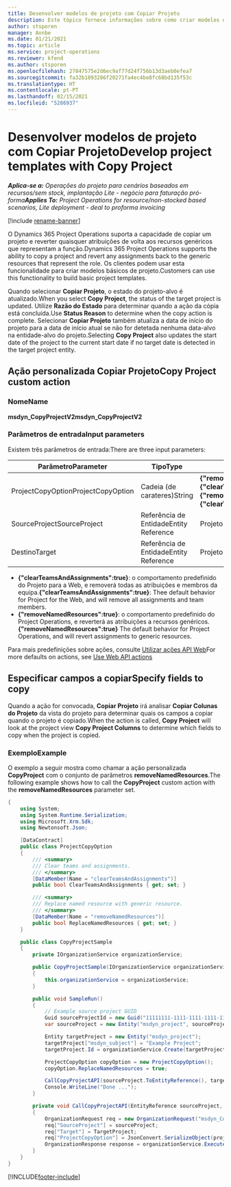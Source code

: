 ```yaml
---
title: Desenvolver modelos de projeto com Copiar Projeto
description: Este tópico fornece informações sobre como criar modelos de projeto usando a ação personalizada de Copiar Projeto.
author: stsporen
manager: Annbe
ms.date: 01/21/2021
ms.topic: article
ms.service: project-operations
ms.reviewer: kfend
ms.author: stsporen
ms.openlocfilehash: 27847575e2d6ec9af77d24f756b13d3aeb0efea7
ms.sourcegitcommit: fa32b1893286f20271fa4ec4be8fc68bd135f53c
ms.translationtype: HT
ms.contentlocale: pt-PT
ms.lasthandoff: 02/15/2021
ms.locfileid: "5286937"
---
```

# <a name="develop-project-templates-with-copy-project"></a><span data-ttu-id="e1a35-103">Desenvolver modelos de projeto com Copiar Projeto</span><span class="sxs-lookup"><span data-stu-id="e1a35-103">Develop project templates with Copy Project</span></span>

<span data-ttu-id="e1a35-104">_**Aplica-se a:** Operações do projeto para cenários baseados em recursos/sem stock, implantação Lite - negócio para faturação pró-forma_</span><span class="sxs-lookup"><span data-stu-id="e1a35-104">_**Applies To:** Project Operations for resource/non-stocked based scenarios, Lite deployment - deal to proforma invoicing_</span></span>

[!include [rename-banner](~/includes/cc-data-platform-banner.md)]

<span data-ttu-id="e1a35-105">O Dynamics 365 Project Operations suporta a capacidade de copiar um projeto e reverter quaisquer atribuições de volta aos recursos genéricos que representam a função.</span><span class="sxs-lookup"><span data-stu-id="e1a35-105">Dynamics 365 Project Operations supports the ability to copy a project and revert any assignments back to the generic resources that represent the role.</span></span> <span data-ttu-id="e1a35-106">Os clientes podem usar esta funcionalidade para criar modelos básicos de projeto.</span><span class="sxs-lookup"><span data-stu-id="e1a35-106">Customers can use this functionality to build basic project templates.</span></span>

<span data-ttu-id="e1a35-107">Quando selecionar **Copiar Projeto**, o estado do projeto-alvo é atualizado.</span><span class="sxs-lookup"><span data-stu-id="e1a35-107">When you select **Copy Project**, the status of the target project is updated.</span></span> <span data-ttu-id="e1a35-108">Utilize **Razão do Estado** para determinar quando a ação da cópia está concluída.</span><span class="sxs-lookup"><span data-stu-id="e1a35-108">Use **Status Reason** to determine when the copy action is complete.</span></span> <span data-ttu-id="e1a35-109">Selecionar **Copiar Projeto** também atualiza a data de início do projeto para a data de início atual se não for detetada nenhuma data-alvo na entidade-alvo do projeto.</span><span class="sxs-lookup"><span data-stu-id="e1a35-109">Selecting **Copy Project** also updates the start date of the project to the current start date if no target date is detected in the target project entity.</span></span>

## <a name="copy-project-custom-action"></a><span data-ttu-id="e1a35-110">Ação personalizada Copiar Projeto</span><span class="sxs-lookup"><span data-stu-id="e1a35-110">Copy Project custom action</span></span> 

### <a name="name"></a><span data-ttu-id="e1a35-111">Nome</span><span class="sxs-lookup"><span data-stu-id="e1a35-111">Name</span></span> 

<span data-ttu-id="e1a35-112">**msdyn_CopyProjectV2**</span><span class="sxs-lookup"><span data-stu-id="e1a35-112">**msdyn_CopyProjectV2**</span></span>

### <a name="input-parameters"></a><span data-ttu-id="e1a35-113">Parâmetros de entrada</span><span class="sxs-lookup"><span data-stu-id="e1a35-113">Input parameters</span></span>
<span data-ttu-id="e1a35-114">Existem três parâmetros de entrada:</span><span class="sxs-lookup"><span data-stu-id="e1a35-114">There are three input parameters:</span></span>

| <span data-ttu-id="e1a35-115">Parâmetro</span><span class="sxs-lookup"><span data-stu-id="e1a35-115">Parameter</span></span>          | <span data-ttu-id="e1a35-116">Tipo</span><span class="sxs-lookup"><span data-stu-id="e1a35-116">Type</span></span>   | <span data-ttu-id="e1a35-117">Valores</span><span class="sxs-lookup"><span data-stu-id="e1a35-117">Values</span></span>                                                   | 
|--------------------|--------|----------------------------------------------------------|
| <span data-ttu-id="e1a35-118">ProjectCopyOption</span><span class="sxs-lookup"><span data-stu-id="e1a35-118">ProjectCopyOption</span></span>  | <span data-ttu-id="e1a35-119">Cadeia (de carateres)</span><span class="sxs-lookup"><span data-stu-id="e1a35-119">String</span></span> | <span data-ttu-id="e1a35-120">**{"removeNamedResources":true}** ou **{"clearTeamsAndAssignments":true}**</span><span class="sxs-lookup"><span data-stu-id="e1a35-120">**{"removeNamedResources":true}** or **{"clearTeamsAndAssignments":true}**</span></span> |
| <span data-ttu-id="e1a35-121">SourceProject</span><span class="sxs-lookup"><span data-stu-id="e1a35-121">SourceProject</span></span>      | <span data-ttu-id="e1a35-122">Referência de Entidade</span><span class="sxs-lookup"><span data-stu-id="e1a35-122">Entity Reference</span></span> | <span data-ttu-id="e1a35-123">Projeto de Origem</span><span class="sxs-lookup"><span data-stu-id="e1a35-123">Source Project</span></span> |
| <span data-ttu-id="e1a35-124">Destino</span><span class="sxs-lookup"><span data-stu-id="e1a35-124">Target</span></span>             | <span data-ttu-id="e1a35-125">Referência de Entidade</span><span class="sxs-lookup"><span data-stu-id="e1a35-125">Entity Reference</span></span> | <span data-ttu-id="e1a35-126">Projeto de Destino</span><span class="sxs-lookup"><span data-stu-id="e1a35-126">Target Project</span></span> |


- <span data-ttu-id="e1a35-127">**{"clearTeamsAndAssignments":true}**: o comportamento predefinido do Projeto para a Web, e removerá todas as atribuições e membros da equipa.</span><span class="sxs-lookup"><span data-stu-id="e1a35-127">**{"clearTeamsAndAssignments":true}**: Thee default behavior for Project for the Web, and will remove all assignments and team members.</span></span>
- <span data-ttu-id="e1a35-128">**{"removeNamedResources":true}**: o comportamento predefinido do Project Operations, e reverterá as atribuições a recursos genéricos.</span><span class="sxs-lookup"><span data-stu-id="e1a35-128">**{"removeNamedResources":true}** The default behavior for Project Operations, and will revert assignments to generic resources.</span></span>

<span data-ttu-id="e1a35-129">Para mais predefinições sobre ações, consulte [Utilizar ações API Web](https://docs.microsoft.com/powerapps/developer/common-data-service/webapi/use-web-api-actions)</span><span class="sxs-lookup"><span data-stu-id="e1a35-129">For more defaults on actions, see [Use Web API actions](https://docs.microsoft.com/powerapps/developer/common-data-service/webapi/use-web-api-actions)</span></span>

## <a name="specify-fields-to-copy"></a><span data-ttu-id="e1a35-130">Especificar campos a copiar</span><span class="sxs-lookup"><span data-stu-id="e1a35-130">Specify fields to copy</span></span> 
<span data-ttu-id="e1a35-131">Quando a ação for convocada, **Copiar Projeto** irá analisar **Copiar Colunas do Projeto** da vista do projeto para determinar quais os campos a copiar quando o projeto é copiado.</span><span class="sxs-lookup"><span data-stu-id="e1a35-131">When the action is called, **Copy Project** will look at the project view **Copy Project Columns** to determine which fields to copy when the project is copied.</span></span>


### <a name="example"></a><span data-ttu-id="e1a35-132">Exemplo</span><span class="sxs-lookup"><span data-stu-id="e1a35-132">Example</span></span>
<span data-ttu-id="e1a35-133">O exemplo a seguir mostra como chamar a ação personalizada **CopyProject** com o conjunto de parâmetros **removeNamedResources**.</span><span class="sxs-lookup"><span data-stu-id="e1a35-133">The following example shows how to call the **CopyProject** custom action with the **removeNamedResources** parameter set.</span></span>
```C#
{
    using System;
    using System.Runtime.Serialization;
    using Microsoft.Xrm.Sdk;
    using Newtonsoft.Json;

    [DataContract]
    public class ProjectCopyOption
    {
        /// <summary>
        /// Clear teams and assignments.
        /// </summary>
        [DataMember(Name = "clearTeamsAndAssignments")]
        public bool ClearTeamsAndAssignments { get; set; }

        /// <summary>
        /// Replace named resource with generic resource.
        /// </summary>
        [DataMember(Name = "removeNamedResources")]
        public bool ReplaceNamedResources { get; set; }
    }

    public class CopyProjectSample
    {
        private IOrganizationService organizationService;

        public CopyProjectSample(IOrganizationService organizationService)
        {
            this.organizationService = organizationService;
        }

        public void SampleRun()
        {
            // Example source project GUID
            Guid sourceProjectId = new Guid("11111111-1111-1111-1111-111111111111");
            var sourceProject = new Entity("msdyn_project", sourceProjectId);

            Entity targetProject = new Entity("msdyn_project");
            targetProject["msdyn_subject"] = "Example Project";
            targetProject.Id = organizationService.Create(targetProject);

            ProjectCopyOption copyOption = new ProjectCopyOption();
            copyOption.ReplaceNamedResources = true;

            CallCopyProjectAPI(sourceProject.ToEntityReference(), targetProject.ToEntityReference(), copyOption);
            Console.WriteLine("Done ...");
        }

        private void CallCopyProjectAPI(EntityReference sourceProject, EntityReference TargetProject, ProjectCopyOption projectCopyOption)
        {
            OrganizationRequest req = new OrganizationRequest("msdyn_CopyProjectV2");
            req["SourceProject"] = sourceProject;
            req["Target"] = TargetProject;
            req["ProjectCopyOption"] = JsonConvert.SerializeObject(projectCopyOption);
            OrganizationResponse response = organizationService.Execute(req);
        }
    }
}
```


[!INCLUDE[footer-include](../includes/footer-banner.md)]